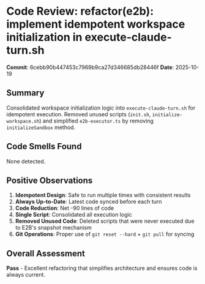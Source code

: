 # Code Review: refactor(e2b): implement idempotent workspace initialization in execute-claude-turn.sh

**Commit**: 6cebb90b447453c7969b9ca27d346685db28446f
**Date**: 2025-10-19

## Summary
Consolidated workspace initialization logic into `execute-claude-turn.sh` for idempotent execution. Removed unused scripts (`init.sh`, `initialize-workspace.sh`) and simplified `e2b-executor.ts` by removing `initializeSandbox` method.

## Code Smells Found

None detected.

## Positive Observations

1. **Idempotent Design**: Safe to run multiple times with consistent results
2. **Always Up-to-Date**: Latest code synced before each turn
3. **Code Reduction**: Net -90 lines of code
4. **Single Script**: Consolidated all execution logic
5. **Removed Unused Code**: Deleted scripts that were never executed due to E2B's snapshot mechanism
6. **Git Operations**: Proper use of `git reset --hard` + `git pull` for syncing

## Overall Assessment
**Pass** - Excellent refactoring that simplifies architecture and ensures code is always current.

